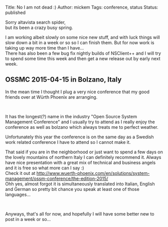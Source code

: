 Title: No I am not dead :)
Author: mickem
Tags: conference, status
Status: published

Sorry altavista search spider,\
 but its been a crazy busy spring.

I am working albeit slowly on some nice new stuff, and with luck things
will slow down a bit in a week or so so I can finish them. But for now
work is taking up way more time than I have...\
 There has also been a few bug fix nightly builds of NSClient++ and I
will try to spend some time this week and then get a new release out by
early next week.

OSSMC 2015-04-15 in Bolzano, Italy
----------------------------------

In the mean time I thought I plug a very nice conference that my good
friends over at Würth Phoenix are arranging.

 

It has the longest(?) name in the industry "Open Source System
Management Conference" and I usually try to attend as I really enjoy the
conference as well as bolzano which always treats me to perfect weather.

Unfortunately this year the conference is on the same day as a Swedish
work related conference I have to attend so I cannot make it.

That said if you are in the neighborhood or just want to spend a few
days on the lovely mountains of northern Italy I can definitely
recommend it. Always have nice presentation with a great mix of
technical and business angels and it is free so what more can I say :)\
 Check it out at
<http://www.wuerth-phoenix.com/en/solutions/system-management/ossm-conference/the-edition-2015/>\
 Ohh yes, almost forgot it is simultaneously translated into Italian,
English and German so pretty bit chance you speak at least one of those
languages...

 

Anyways, that's all for now, and hopefully I will have some better new
to post in a week or so...
